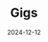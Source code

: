---  
layout: startup_page  
title: "Gigs"  
id: "gigs.com"  
permalink: "/gigsgigs.com12122024/"  
website: "https://gigs.com/"  
funding_round: "Series B"  
funding_amount: "$73M"  
investors: "Ribbit Capital, Gradient Ventures, Y Combinator, Speedinvest"  
about: "Gigs is a platform that simplifies the process for companies to become mobile virtual network operators (MVNOs). It offers a suite of tools and services, including eSIM provisioning, multi-currency payment systems, and an API with analytics, to manage all aspects of a mobile network. This allows businesses to integrate mobile services into their offerings with minimal investment and operational overhead."  
markets: "Telecommunications, Fintech, Software, Subscription Service, Wireless"  
hq: "San Francisco, California, United States"  
founded_year: "2020"  
linkedin: "https://www.linkedin.com/company/meetgigs"  
twitter: "https://twitter.com/gigstel"  
instagram: ""  
facebook: ""  
crunchbase: "https://www.crunchbase.com/organization/gigs-2ac4"  
pitchbook: "https://pitchbook.com/profiles/company/463182-31"  

date_display: "12-Dec-2024"  
date: "2024-12-12"

# SEO Optimization  
meta_title: "Gigs - Series B Funding ($73M)"  
meta_description: "Gigs, Gigs is a platform that simplifies the process for companies to become mobile virtual network operators (MVNOs). It offers a suite of tools and servic..."  
meta_keywords: "Gigs, Telecommunications, Fintech, Software, Subscription Service, Wireless, Series B funding"  
canonical_url: "https://startup.projectstartups.com/gigsgigs.com12122024/"  
---